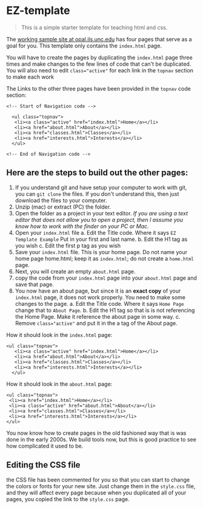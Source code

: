 <!-- If you have downloaded this template from github, and 
can see this in your editor, don't use it for step by step
instructions. It is not formatted for reading in your text editor
copy this link go to live page here: https://github.com/ljonesdesign/EZ-template -->

# EZ-template
>This is a simple starter template for teaching html and css.

The [working sample site at opal.ils.unc.edu](https://opal.ils.unc.edu/~lblakej/website-helps/09-EZ-template/index.html) has four pages that serve as a goal for you. This template only contains the ```index.html``` page.

You will have to create the pages by duplicating the ```index.html``` page three times and make changes to the few lines of code that can't be duplicated. You will also need to edit ```class="active"``` for each link in the ```topnav``` section to make each work

The Links to the other three pages have been provided in the ```topnav``` code section:
```
<!-- Start of Navigation code -->

  <ul class="topnav">
   <li><a class="active" href="index.html">Home</a></li>
   <li><a href="about.html">About</a></li>
   <li><a href="classes.html">Classes</a></li>
   <li><a href="interests.html">Interests</a></li>
  </ul>

<!-- End of Navigation code -->
```

## Here are the steps to build out the other pages:

1. If you understand git and have setup your computer to work with git, you can ```git clone``` the files. If you don't understand this, then just download the files to your computer.
2. Unzip (mac) or extract (PC) the folder.
3. Open the folder as a project in your text editor. *If you are using a text editor that does not allow you to open a project, then I assume you know how to work with the finder on your PC or Mac.*
5. Open your ```index.html``` file
   a. Edit the Title code. Where it says ```EZ Template Example``` Put in your first and last name.
   b. Edit the H1 tag as you wish
   c. Edit the first p tag as you wish
5. Save your ```index.html``` file. This is your home page. Do not name your home page home.html; keep it as ```index.html```; do not create a ```home.html``` page.
6. Next, you will create an empty ```about.html``` page. 
7. copy the code from your ```index.html``` page into your ```about.html``` page and save that page. 
8. You now have an about page, but since it is an **exact copy** of your ```index.html``` page, it does not work properly. You need to make some changes to the page. 
  a. Edit the Title code. Where it says ```Home Page``` change that to ```About Page```.
  b. Edit the H1 tag so that is is not referencing the Home Page. Make it reference the about page in some way.
  c. Remove ```class="active"``` and put it in the a tag of the About page.

How it should look in the ```index.html``` page:
```
<ul class="topnav">
   <li><a class="active" href="index.html">Home</a></li>
   <li><a href="about.html">About</a></li>
   <li><a href="classes.html">Classes</a></li>
   <li><a href="interests.html">Interests</a></li>
  </ul>
  ```
  How it should look in the ```about.html``` page:
  
  ```
<ul class="topnav">
   <li><a href="index.html">Home</a></li>
   <li><a class="active" href="about.html">About</a></li>
   <li><a href="classes.html">Classes</a></li>
   <li><a href="interests.html">Interests</a></li>
  </ul>
  ```  
  
  You now know how to create pages in the old fashioned way that is was done in the early 2000s. We build tools now, but this is good practice to see how complicated it used to be. 
 
 ## Editing the CSS file
  
  the CSS file has been commented for you so that you can start to change the colors or fonts for your new site. Just change them in the ```style.css``` file, and they will affect every page because when you duplicated all of your pages, you copied the link to the ```style.css``` page.
 

